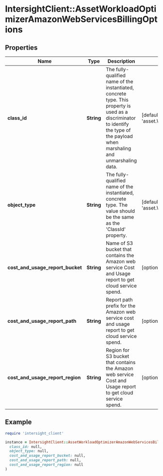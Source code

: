 # IntersightClient::AssetWorkloadOptimizerAmazonWebServicesBillingOptions

## Properties

| Name | Type | Description | Notes |
| ---- | ---- | ----------- | ----- |
| **class_id** | **String** | The fully-qualified name of the instantiated, concrete type. This property is used as a discriminator to identify the type of the payload when marshaling and unmarshaling data. | [default to &#39;asset.WorkloadOptimizerAmazonWebServicesBillingOptions&#39;] |
| **object_type** | **String** | The fully-qualified name of the instantiated, concrete type. The value should be the same as the &#39;ClassId&#39; property. | [default to &#39;asset.WorkloadOptimizerAmazonWebServicesBillingOptions&#39;] |
| **cost_and_usage_report_bucket** | **String** | Name of S3 bucket that contains the Amazon web service Cost and Usage report to get cloud service spend. | [optional] |
| **cost_and_usage_report_path** | **String** | Report path prefix for the Amazon web service cost and usage report to get cloud service spend. | [optional] |
| **cost_and_usage_report_region** | **String** | Region for S3 bucket that contains the Amazon web service Cost and Usage report to get cloud service spend. | [optional] |

## Example

```ruby
require 'intersight_client'

instance = IntersightClient::AssetWorkloadOptimizerAmazonWebServicesBillingOptions.new(
  class_id: null,
  object_type: null,
  cost_and_usage_report_bucket: null,
  cost_and_usage_report_path: null,
  cost_and_usage_report_region: null
)
```

